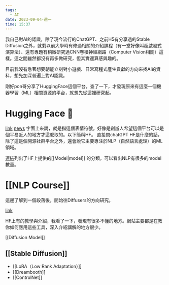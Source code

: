 ```yaml
---
tags:
  - AI
date: 2023-09-04-週一
time: 15:37
---
```


我自己對AI的認識，除了現今流行的ChatGPT、之前H5有分享過的Stable Diffusion之外，就剩以前大學時有修過相關的介紹課程（有一堂好像叫超啟發式演算法）、還有專題有稍微研究過CNN卷積神經網路（Computer Vision相關）這樣。這之間雖然都沒有再多做研究，但其實還算感興趣的。

目前我沒有急著想要朝能立刻對小遊戲、日常寫程式產生貢獻的方向來找AI的資料，想先加深普遍上對AI認識。

剛好pon哥分享了HuggingFace這個平台，查了一下，才發現原來有這麼一個機器學習（ML）相關資源的平台，就想先從這裡研究起。

# Hugging Face 🤗
[link](https://huggingface.co/)
[news](https://buzzorange.com/techorange/2023/09/04/ai-revolution-hugging-face-github/?utm_campaign=online_all&utm_content=repost&utm_medium=social&utm_source=facebook&utm_term=hugging_face)
字面上來說，就是指這個表情符號。好像是創辦人希望這個平台可以是個平易近人的地方才這麼取的。以下簡稱HF。
直接問chatGPT HF是什麼的話，除了這是個開源社群平台之外，還會說它主要專注於NLP（自然語言處理）的ML領域。

[連結](https://huggingface.co/tasks)列出了HF上提供的[[Model|model]] 的分類。可以看出NLP有很多的model數量。

# [[NLP Course]]

這邊了解到一個段落後，開始往Diffusers的方向研究。

[link](https://huggingface.co/docs/diffusers/tutorials/tutorial_overview)

HF上有的教學與介紹，我看了一下，發現有很多不懂的地方。網站主要都是在教你如何應用這些工具，深入介紹講解的地方很少。

[[Diffusion Model]]

## [[Stable Diffusion]]
- [[LoRA（Low Rank Adaptation）]]
- [[Dreambooth]]
- [[ControlNet]]




